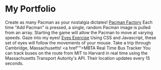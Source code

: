 # My Portfolio
Create as many Pacman as your nostalgia dictates!
<a href="">Pacman Factory</a>
Each time "Add Pacman" is pressed, a single, random Pacman image is pulled from an array. Starting the game will allow the Pacman to move at varying speeds.
Gaze into my eyes!
<a href="">Eyes Exercise</a>
Using CSS and Javascript, these set of eyes will follow the movements of your mouse.
Take a trip through Cambridge, Massachusetts!
<a href"">MBTA Real Time Bus Tracker</a>
You can track buses on the route from MIT to Harvard in real time using the Massachusetts Transport Autority's API. Their location updates every 15 seconds.
